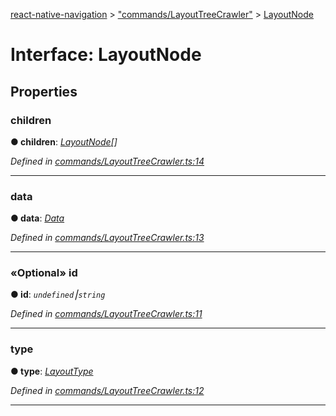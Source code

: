 [react-native-navigation](../README.md) > ["commands/LayoutTreeCrawler"](../modules/_commands_layouttreecrawler_.md) > [LayoutNode](../interfaces/_commands_layouttreecrawler_.layoutnode.md)



# Interface: LayoutNode


## Properties
<a id="children"></a>

###  children

**●  children**:  *[LayoutNode](_commands_layouttreecrawler_.layoutnode.md)[]* 

*Defined in [commands/LayoutTreeCrawler.ts:14](https://github.com/wix/react-native-navigation/blob/961d36be/lib/src/commands/LayoutTreeCrawler.ts#L14)*





___

<a id="data"></a>

###  data

**●  data**:  *[Data](_commands_layouttreecrawler_.data.md)* 

*Defined in [commands/LayoutTreeCrawler.ts:13](https://github.com/wix/react-native-navigation/blob/961d36be/lib/src/commands/LayoutTreeCrawler.ts#L13)*





___

<a id="id"></a>

### «Optional» id

**●  id**:  *`undefined`⎮`string`* 

*Defined in [commands/LayoutTreeCrawler.ts:11](https://github.com/wix/react-native-navigation/blob/961d36be/lib/src/commands/LayoutTreeCrawler.ts#L11)*





___

<a id="type"></a>

###  type

**●  type**:  *[LayoutType](../enums/_commands_layouttype_.layouttype.md)* 

*Defined in [commands/LayoutTreeCrawler.ts:12](https://github.com/wix/react-native-navigation/blob/961d36be/lib/src/commands/LayoutTreeCrawler.ts#L12)*





___


